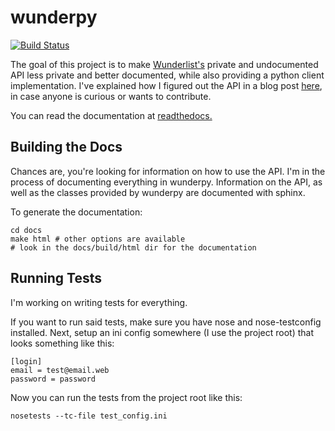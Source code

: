 wunderpy
========

[![Build Status](https://travis-ci.org/bsmt/wunderpy.png)](https://travis-ci.org/bsmt/wunderpy)

The goal of this project is to make [Wunderlist's](https://wunderlist.com) private and undocumented API less private and better documented, while also providing a python client implementation. I've explained how I figured out the API in a blog post [here](http://bsmt.me/blog/2013/03/02/reverse-engineering-the-wunderlist-api/), in case anyone is curious or wants to contribute.

You can read the documentation at [readthedocs.](https://wunderpy.readthedocs.org/en/latest/)

Building the Docs
-----------------

Chances are, you're looking for information on how to use the API. I'm in the process of documenting everything in wunderpy. Information on the API, as well as the classes provided by wunderpy are documented with sphinx.

To generate the documentation:

    cd docs
    make html # other options are available
    # look in the docs/build/html dir for the documentation

Running Tests
-------------

I'm working on writing tests for everything.

If you want to run said tests, make sure you have nose and nose-testconfig installed. Next, setup an ini config somewhere (I use the project root) that looks something like this:

    [login]
    email = test@email.web
    password = password

Now you can run the tests from the project root like this:

    nosetests --tc-file test_config.ini
